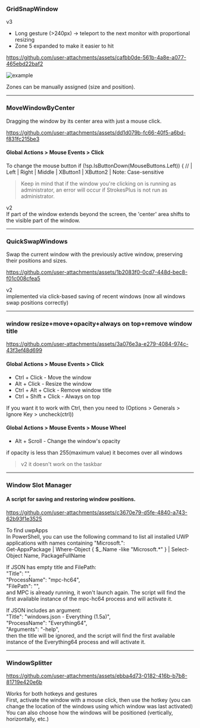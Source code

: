 ### GridSnapWindow 
v3  
+ Long gesture (>240px) → teleport to the next monitor with proportional resizing  
+ Zone 5 expanded to make it easier to hit  

https://github.com/user-attachments/assets/cafbb0de-561b-4a8e-a077-465ebd22baf2

![example](https://github.com/user-attachments/assets/890e46e3-103a-4b83-ad4d-290f2ff749ba)

Zones can be manually assigned (size and position).

---------------------------------------------------------------------------------------------------------
### MoveWindowByCenter

Dragging the window by its center area with just a mouse click.

https://github.com/user-attachments/assets/dd1d079b-fc66-40f5-a6bd-f831fc215be3

#### Global Actions > Mouse Events > Click

To change the mouse button
if (!sp.IsButtonDown(MouseButtons.Left)) { // | Left | Right | Middle | XButton1 | XButton2 | Note: Case-sensitive

> Keep in mind that if the window you're clicking on is running as administrator, an error will occur if StrokesPlus is not run as administrator.

v2  
If part of the window extends beyond the screen, the 'center' area shifts to the visible part of the window.

---------------------------------------------------------------------------------------------------------
### QuickSwapWindows
Swap the current window with the previously active window, preserving their positions and sizes.

https://github.com/user-attachments/assets/1b2083f0-0cd7-448d-bec8-f01c008cfea5

v2  
implemented via click-based saving of recent windows (now all windows swap positions correctly)

---------------------------------------------------------------------------------------------------------
### window resize+move+opacity+always on top+remove window title

https://github.com/user-attachments/assets/3a076e3a-e279-4084-974c-43f3ef48d699

#### Global Actions > Mouse Events > Click 

+ Ctrl + Click - Move the window
+ Alt + Click - Resize the window
+ Сtrl + Alt + Click - Remove window title
+ Ctrl + Shift + Click - Always on top

If you want it to work with Ctrl, then you need to (Options > Generals > Ignore Key > uncheck(ctrl))

#### Global Actions > Mouse Events > Mouse Wheel

+ Alt + Scroll - Change the window's opacity
  
if opacity is less than 255(maximum value) it becomes over all windows

> v2 it doesn't work on the taskbar

---------------------------------------------------------------------------------------------------------
### Window Slot Manager  
#### A script for saving and restoring window positions.

https://github.com/user-attachments/assets/c3670e79-d5fe-4840-a743-62b93f1e3525


To find uwpApps  
In PowerShell, you can use the following command to list all installed UWP applications with names containing "Microsoft.":  
Get-AppxPackage | Where-Object { $_.Name -like "Microsoft.*" } | Select-Object Name, PackageFullName  

If JSON has empty title and FilePath:  
"Title": "",  
"ProcessName": "mpc-hc64",  
"FilePath": "",  
and MPC is already running, it won't launch again. The script will find the first available instance of the mpc-hc64 process and will activate it.  

If JSON includes an argument:  
"Title": "windows.json - Everything (1.5a)",  
"ProcessName": "Everything64",  
"Arguments": "-help",  
then the title will be ignored, and the script will find the first available instance of the Everything64 process and will activate it.  

---------------------------------------------------------------------------------------------------------
### WindowSplitter


https://github.com/user-attachments/assets/ebba4d73-0182-416b-b7b8-81719e420e6b


Works for both hotkeys and gestures  
First, activate the window with a mouse click, then use the hotkey (you can change the location of the windows using which window was last activated)  
You can also choose how the windows will be positioned (vertically, horizontally, etc.)  
